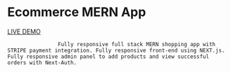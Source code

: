 ﻿# Ecommerce MERN App

 [LIVE DEMO](https://ecommerce-mern-app-mqcs.vercel.app/)

                    Fully responsive full stack MERN shopping app with STRIPE payment integration. Fully responsive front-end using NEXT.js. Fully responsive admin panel to add products and view successful orders with Next-Auth. 
